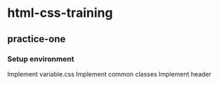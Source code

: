 # html-css-training
## practice-one
### Setup environment
Implement variable.css
Implement common classes
Implement header  
